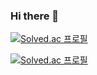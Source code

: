 ### Hi there 👋

<!--
**JunGyuRyu/JunGyuRyu** is a ✨ _special_ ✨ repository because its `README.md` (this file) appears on your GitHub profile.

Here are some ideas to get you started:

- 🔭 I’m currently working on ...
- 🌱 I’m currently learning ...
- 👯 I’m looking to collaborate on ...
- 🤔 I’m looking for help with ...
- 💬 Ask me about ...
- 📫 How to reach me: ...
- 😄 Pronouns: ...
- ⚡ Fun fact: ...
-->


[![Solved.ac
프로필](http://mazassumnida.wtf/api/v2/generate_badge?boj={handle})](https://solved.ac/{handle})


[![Solved.ac
프로필](http://mazassumnida.wtf/api/mini/generate_badge?boj={handle})](https://solved.ac/{handle})
